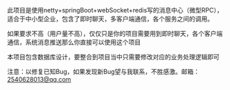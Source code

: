 此项目是使用netty+springBoot+webSocket+redis写的消息中心（微型RPC），适合于中小型企业，包含了即时聊天，多客户端通信，各个服务之间的调用。

如果要求不高（用户量不高），仅仅只是你的项目需要用到即时聊天，各个客户端通信，系统消息推送那么你直接可以使用这个项目

本项目包含数据库设计，要整合到项目当中只需要修改对应的业务处理逻辑即可

注意：以修复已知Bug，如果发现新Bug望与我联系，不胜感激。邮箱：2540628013@qq.com

